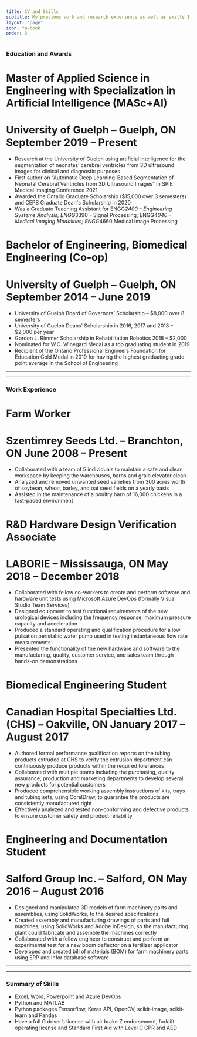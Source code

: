 ```yaml
---
title: CV and Skills
subtitle: My previous work and research experience as well as skills I have gained.
layout: "page"
icon: fa-book
order: 3
---
```


### **Education and Awards**
# **Master of Applied Science in Engineering with Specialization in Artificial Intelligence (MASc+AI)**
# **University of Guelph – Guelph, ON                                                                  September 2019 – Present** 
-	Research at the University of Guelph using artificial intelligence for the segmentation of neonates’ cerebral ventricles from 3D ultrasound images for clinical and diagnostic purposes
-	First author on “Automatic Deep Learning-Based Segmentation of Neonatal Cerebral Ventricles from 3D Ultrasound Images” in SPIE Medical Imaging Conference 2021
-	Awarded the Ontario Graduate Scholarship ($15,000 over 3 semesters) and CEPS Graduate Dean's Scholarship in 2020
-	Was a Graduate Teaching Assistant for ENGG*2400 – Engineering Systems Analysis; ENGG*3390 – Signal Processing; ENGG*4040 – Medical Imaging Modalities; ENGG*4660 Medical Image Processing

# **Bachelor of Engineering, Biomedical Engineering (Co-op)**
# **University of Guelph – Guelph, ON                                                                  September 2014 – June 2019**
-	University of Guelph Board of Governors’ Scholarship – $8,000 over 8 semesters
-	University of Guelph Deans’ Scholarship in 2016, 2017 and 2018 – $2,000 per year
-	Gordon L. Rimmer Scholarship in Rehabilitation Robotics 2018 – $2,000 
-	Nominated for W.C. Winegard Medal as a top graduating student in 2019
-	Recipient of the Ontario Professional Engineers Foundation for Education Gold Medal in 2019 for having the highest graduating grade point average in the School of Engineering

---
---

### **Work Experience**
# **Farm Worker**
# **Szentimrey Seeds Ltd. – Branchton, ON                                                               June 2008 – Present**
-	Collaborated with a team of 5 individuals to maintain a safe and clean workspace by keeping the warehouses, barns and grain elevator clean
-	Analyzed and removed unwanted seed varieties from 300 acres worth of soybean, wheat, barley, and oat seed fields on a yearly basis
-	Assisted in the maintenance of a poultry barn of 16,000 chickens in a fast-paced environment

# **R&D Hardware Design Verification Associate**
# **LABORIE – Mississauga, ON                                                                           May 2018 – December 2018**
-	Collaborated with fellow co-workers to create and perform software and hardware unit tests using Microsoft Azure DevOps (formally Visual Studio Team Services)
-	Designed equipment to test functional requirements of the new urological devices including the frequency response, maximum pressure capacity and acceleration
-	Produced a standard operating and qualification procedure for a low pulsation peristaltic water pump used in testing instantaneous flow rate measurements
-	Presented the functionality of the new hardware and software to the manufacturing, quality, customer service, and sales team through hands-on demonstrations

# **Biomedical Engineering Student**
# **Canadian Hospital Specialties Ltd. (CHS) – Oakville, ON                                             January 2017 – August 2017**
-	Authored formal performance qualification reports on the tubing products extruded at CHS to verify the extrusion department can continuously produce products within the required tolerances
-	Collaborated with multiple teams including the purchasing, quality assurance, production and marketing departments to develop several new products for potential customers
-	Produced comprehensible working assembly instructions of kits, trays and tubing sets, using CorelDraw, to guarantee the products are consistently manufactured right
-	Effectively analyzed and tested non-conforming and defective products to ensure customer safety and product reliability

# **Engineering and Documentation Student**
# **Salford Group Inc. – Salford, ON                                                                    May 2016 – August 2016**
-	Designed and manipulated 3D models of farm machinery parts and assemblies, using SolidWorks, to the desired specifications 
-	Created assembly and manufacturing drawings of parts and full machines, using SolidWorks and Adobe InDesign, so the manufacturing plant could fabricate and assemble the machines correctly
-	Collaborated with a fellow engineer to construct and perform an experimental test for a new boom deflector on a fertilizer applicator
-	Developed and created bill of materials (BOM) for farm machinery parts using ERP and Infor database software

---
---

### **Summary of Skills**
-	Excel, Word, Powerpoint and Azure DevOps
- Python and MATLAB 
-	Python packages Tensorflow, Keras API, OpenCV, scikit-image, scikit-learn and Pandas
-	Have a full G driver’s license with air brake Z endorsement, forklift operating license and Standard First Aid with Level C CPR and AED


